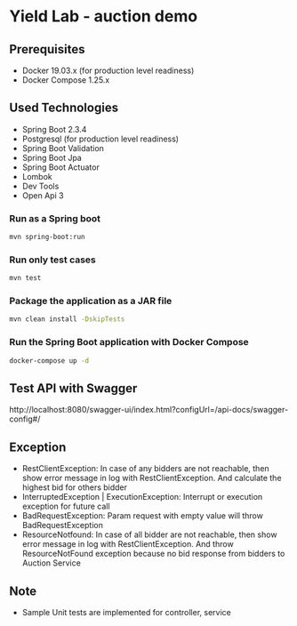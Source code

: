 # Yield Lab - auction demo


## Prerequisites

* Docker 19.03.x (for production level readiness)
* Docker Compose 1.25.x

## Used Technologies

* Spring Boot 2.3.4
* Postgresql (for production level readiness)
* Spring Boot Validation
* Spring Boot Jpa
* Spring Boot Actuator
* Lombok
* Dev Tools
* Open Api 3




### Run as a Spring boot 

```sh
mvn spring-boot:run
```

### Run only test cases 

```sh
mvn test
```

### Package the application as a JAR file

```sh
mvn clean install -DskipTests
```

### Run the Spring Boot application with Docker Compose

```sh
docker-compose up -d
```




## Test API with Swagger 
http://localhost:8080/swagger-ui/index.html?configUrl=/api-docs/swagger-config#/

## Exception
* RestClientException: In case of any bidders are not reachable, then show error message in log with RestClientException. And calculate the highest bid for others bidder
* InterruptedException | ExecutionException: Interrupt or execution exception for future call
* BadRequestException: Param request with empty value will throw BadRequestException
* ResourceNotfound: In case of all bidder are not reachable, then show error message in log with RestClientException. And throw ResourceNotFound exception because no bid response from bidders to Auction Service

## Note
* Sample Unit tests are implemented for controller, service



